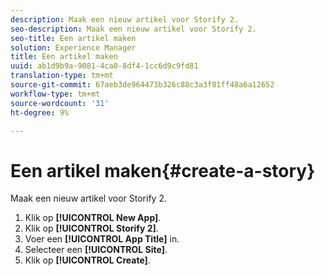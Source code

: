 ```yaml
---
description: Maak een nieuw artikel voor Storify 2.
seo-description: Maak een nieuw artikel voor Storify 2.
seo-title: Een artikel maken
solution: Experience Manager
title: Een artikel maken
uuid: ab1d9b9a-9081-4ca0-8df4-1cc6d9c9fd81
translation-type: tm+mt
source-git-commit: 67aeb3de964473b326c88c3a3f81ff48a6a12652
workflow-type: tm+mt
source-wordcount: '31'
ht-degree: 9%

---
```



# Een artikel maken{#create-a-story}

Maak een nieuw artikel voor Storify 2.

1. Klik op **[!UICONTROL New App]**.
1. Klik op **[!UICONTROL Storify 2]**.
1. Voer een **[!UICONTROL App Title]** in.
1. Selecteer een **[!UICONTROL Site]**.
1. Klik op **[!UICONTROL Create]**.
